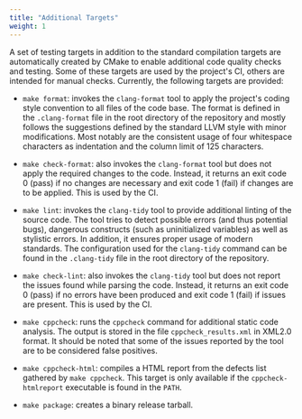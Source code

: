 ```yaml
---
title: "Additional Targets"
weight: 1
---
```


A set of testing targets in addition to the standard compilation targets
are automatically created by CMake to enable additional code quality
checks and testing. Some of these targets are used by the project's CI,
others are intended for manual checks. Currently, the following targets
are provided:

  - `make format`:
    invokes the `clang-format` tool to apply the project's coding style
    convention to all files of the code base. The format is defined in
    the `.clang-format` file in the root directory of the repository and
    mostly follows the suggestions defined by the standard LLVM style
    with minor modifications. Most notably are the consistent usage of
    four whitespace characters as indentation and the column limit of
    125 characters.

  - `make check-format`:
    also invokes the `clang-format` tool but does not apply the required
    changes to the code. Instead, it returns an exit code 0 (pass) if no
    changes are necessary and exit code 1 (fail) if changes are to be
    applied. This is used by the CI.

  - `make lint`:
    invokes the `clang-tidy` tool to provide additional linting of the
    source code. The tool tries to detect possible errors (and thus
    potential bugs), dangerous constructs (such as uninitialized
    variables) as well as stylistic errors. In addition, it ensures
    proper usage of modern standards. The configuration used for the
    `clang-tidy` command can be found in the `.clang-tidy` file in the
    root directory of the repository.

  - `make check-lint`:
    also invokes the `clang-tidy` tool but does not report the issues
    found while parsing the code. Instead, it returns an exit code 0
    (pass) if no errors have been produced and exit code 1 (fail) if
    issues are present. This is used by the CI.

  - `make cppcheck`:
    runs the `cppcheck` command for additional static code analysis. The
    output is stored in the file `cppcheck_results.xml` in XML2.0
    format. It should be noted that some of the issues reported by the
    tool are to be considered false positives.

  - `make cppcheck-html`:
    compiles a HTML report from the defects list gathered by `make
    cppcheck`. This target is only available if the
    `cppcheck-htmlreport` executable is found in the `PATH`.

  - `make package`:
    creates a binary release tarball.
